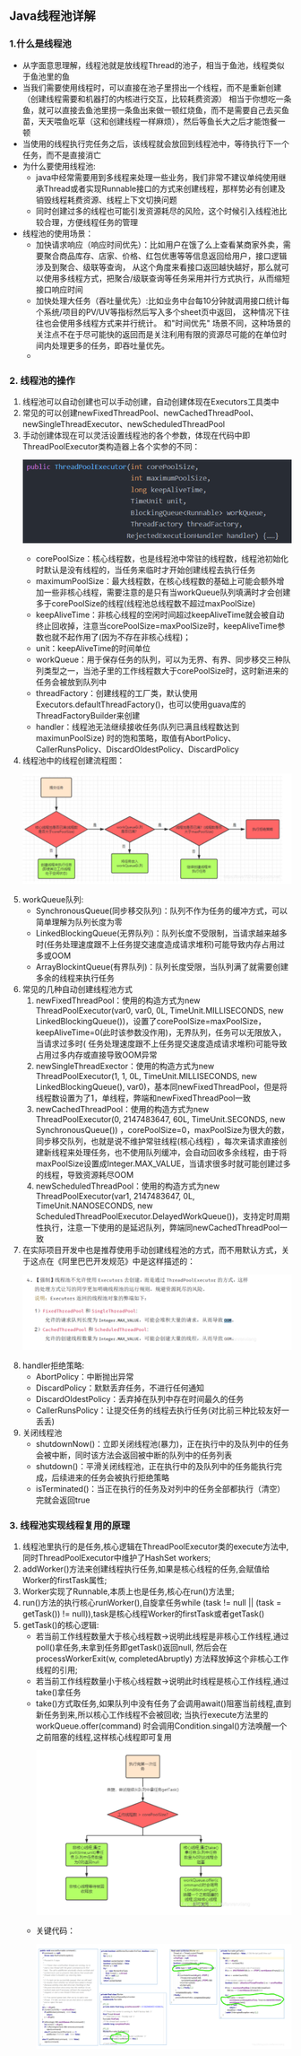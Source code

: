 ## Java线程池详解

### 1.什么是线程池

* 从字面意思理解，线程池就是放线程Thread的池子，相当于鱼池，线程类似于鱼池里的鱼
* 当我们需要使用线程时，可以直接在池子里捞出一个线程，而不是重新创建（创建线程需要和机器打的内核进行交互，比较耗费资源）
  相当于你想吃一条鱼，就可以直接去鱼池里捞一条鱼出来做一顿红烧鱼，而不是需要自己去买鱼苗，天天喂鱼吃草（这和创建线程一样麻烦），然后等鱼长大之后才能饱餐一顿
* 当使用的线程执行完任务之后，该线程就会放回到线程池中，等待执行下一个任务，而不是直接消亡
* 为什么要使用线程池:
    * java中经常需要用到多线程来处理一些业务，我们非常不建议单纯使用继承Thread或者实现Runnable接口的方式来创建线程，那样势必有创建及销毁线程耗费资源、线程上下文切换问题
    * 同时创建过多的线程也可能引发资源耗尽的风险，这个时候引入线程池比较合理，方便线程任务的管理
* 线程池的使用场景：
    * 加快请求响应（响应时间优先）：比如用户在饿了么上查看某商家外卖，需要聚合商品库存、店家、价格、红包优惠等等信息返回给用户，接口逻辑涉及到聚合、级联等查询，
      从这个角度来看接口返回越快越好，那么就可以使用多线程方式，把聚合/级联查询等任务采用并行方式执行，从而缩短接口响应时间
    * 加快处理大任务（吞吐量优先）:比如业务中台每10分钟就调用接口统计每个系统/项目的PV/UV等指标然后写入多个sheet页中返回， 这种情况下往往也会使用多线程方式来并行统计。 和"时间优先"
      场景不同，这种场景的关注点不在于尽可能快的返回而是关注利用有限的资源尽可能的在单位时间内处理更多的任务，即吞吐量优先。
    *

### 2. 线程池的操作

1. 线程池可以自动创建也可以手动创建，自动创建体现在Executors工具类中
2. 常见的可以创建newFixedThreadPool、newCachedThreadPool、newSingleThreadExecutor、newScheduledThreadPool
3. 手动创建体现在可以灵活设置线程池的各个参数，体现在代码中即ThreadPoolExecutor类构造器上各个实参的不同：<p>
   ![img.png](img.png)<p>
    * corePoolSize：核心线程数，也是线程池中常驻的线程数，线程池初始化时默认是没有线程的，当任务来临时才开始创建线程去执行任务
    * maximumPoolSize：最大线程数，在核心线程数的基础上可能会额外增加一些非核心线程，需要注意的是只有当workQueue队列填满时才会创建多于corePoolSize的线程(线程池总线程数不超过maxPoolSize)
    * keepAliveTime：非核心线程的空闲时间超过keepAliveTime就会被自动终止回收掉，注意当corePoolSize=maxPoolSize时，keepAliveTime参数也就不起作用了(因为不存在非核心线程)；
    * unit：keepAliveTime的时间单位
    * workQueue：用于保存任务的队列，可以为无界、有界、同步移交三种队列类型之一，当池子里的工作线程数大于corePoolSize时，这时新进来的任务会被放到队列中
    * threadFactory：创建线程的工厂类，默认使用Executors.defaultThreadFactory()，也可以使用guava库的ThreadFactoryBuilder来创建
    * handler：线程池无法继续接收任务(队列已满且线程数达到maximunPoolSize)
      时的饱和策略，取值有AbortPolicy、CallerRunsPolicy、DiscardOldestPolicy、DiscardPolicy
4. 线程池中的线程创建流程图：<p>
   ![img_1.png](img_1.png)<p>
5. workQueue队列:
    * SynchronousQueue(同步移交队列)：队列不作为任务的缓冲方式，可以简单理解为队列长度为零
    * LinkedBlockingQueue(无界队列)：队列长度不受限制，当请求越来越多时(任务处理速度跟不上任务提交速度造成请求堆积)可能导致内存占用过多或OOM
    * ArrayBlockintQueue(有界队列)：队列长度受限，当队列满了就需要创建多余的线程来执行任务
6. 常见的几种自动创建线程池方式
    1. newFixedThreadPool：使用的构造方式为new ThreadPoolExecutor(var0, var0, 0L, TimeUnit.MILLISECONDS, new
       LinkedBlockingQueue())，设置了corePoolSize=maxPoolSize，keepAliveTime=0(此时该参数没作用)，无界队列，任务可以无限放入，当请求过多时(
       任务处理速度跟不上任务提交速度造成请求堆积)可能导致占用过多内存或直接导致OOM异常
    2. newSingleThreadExector：使用的构造方式为new ThreadPoolExecutor(1, 1, 0L, TimeUnit.MILLISECONDS, new LinkedBlockingQueue(),
       var0)，基本同newFixedThreadPool，但是将线程数设置为了1，单线程，弊端和newFixedThreadPool一致
    3. newCachedThreadPool：使用的构造方式为new ThreadPoolExecutor(0, 2147483647, 60L, TimeUnit.SECONDS, new SynchronousQueue())
       ，corePoolSize=0，maxPoolSize为很大的数，同步移交队列，也就是说不维护常驻线程(核心线程)
       ，每次来请求直接创建新线程来处理任务，也不使用队列缓冲，会自动回收多余线程，由于将maxPoolSize设置成Integer.MAX_VALUE，当请求很多时就可能创建过多的线程，导致资源耗尽OOM
    4. newScheduledThreadPool：使用的构造方式为new ThreadPoolExecutor(var1, 2147483647, 0L, TimeUnit.NANOSECONDS, new
       ScheduledThreadPoolExecutor.DelayedWorkQueue())，支持定时周期性执行，注意一下使用的是延迟队列，弊端同newCachedThreadPool一致
7. 在实际项目开发中也是推荐使用手动创建线程池的方式，而不用默认方式，关于这点在《阿里巴巴开发规范》中是这样描述的：<p>
   ![img_2.png](img_2.png)<p>
8. handler拒绝策略:
    * AbortPolicy：中断抛出异常
    * DiscardPolicy：默默丢弃任务，不进行任何通知
    * DiscardOldestPolicy：丢弃掉在队列中存在时间最久的任务
    * CallerRunsPolicy：让提交任务的线程去执行任务(对比前三种比较友好一丢丢)
9. 关闭线程池
    * shutdownNow()：立即关闭线程池(暴力)，正在执行中的及队列中的任务会被中断，同时该方法会返回被中断的队列中的任务列表
    * shutdown()：平滑关闭线程池，正在执行中的及队列中的任务能执行完成，后续进来的任务会被执行拒绝策略
    * isTerminated()：当正在执行的任务及对列中的任务全部都执行（清空）完就会返回true

### 3. 线程池实现线程复用的原理

1. 线程池里执行的是任务,核心逻辑在ThreadPoolExecutor类的execute方法中,同时ThreadPoolExecutor中维护了HashSet<Worker> workers;
2. addWorker()方法来创建线程执行任务,如果是核心线程的任务,会赋值给Worker的firstTask属性;
3. Worker实现了Runnable,本质上也是任务,核心在run()方法里;
4. run()方法的执行核心runWorker(),自旋拿任务while (task != null || (task = getTask()) != null)),task是核心线程Worker的firstTask或者getTask()
5. getTask()的核心逻辑:
    * 若当前工作线程数量大于核心线程数->说明此线程是非核心工作线程,通过poll()拿任务,未拿到任务即getTask()返回null, 然后会在processWorkerExit(w, completedAbruptly)
      方法释放掉这个非核心工作线程的引用;
    * 若当前工作线程数量小于核心线程数->说明此时线程是核心工作线程,通过take()拿任务
    * take()方式取任务,如果队列中没有任务了会调用await()阻塞当前线程,直到新任务到来,所以核心工作线程不会被回收; 当执行execute方法里的workQueue.offer(command)
      时会调用Condition.singal()方法唤醒一个之前阻塞的线程,这样核心线程即可复用<p>
      ![img_3.png](img_3.png)
    * 关键代码：<p>
      ![img_4.png](img_4.png)<p>